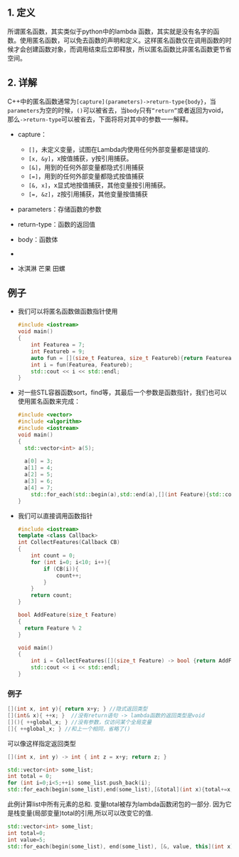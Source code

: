 ## 1. 定义

所谓匿名函数，其实类似于python中的lambda 函数，其实就是没有名字的函数。使用匿名函数，可以免去函数的声明和定义。这样匿名函数仅在调用函数的时候才会创建函数对象，而调用结束后立即释放，所以匿名函数比非匿名函数更节省空间。



## 2. 详解

C++中的匿名函数通常为`[capture](parameters)->return-type{body}`，当`parameters`为空的时候，`()`可以被省去，当`body`只有`“return”`或者返回为void，那么`->return-type`可以被省去，下面将将对其中的参数一一解释。

- capture：
  - `[]`，未定义变量，试图在Lambda内使用任何外部变量都是错误的.
  - `[x, &y]`，x按值捕获，y按引用捕获。
  - `[&]`，用到的任何外部变量都隐式引用捕获
  - `[=]`，用到的任何外部变量都隐式按值捕获
  - `[&, x]`，x显式地按值捕获，其他变量按引用捕获。
  - `[=, &z]`，z按引用捕获，其他变量按值捕获

- parameters：存储函数的参数
- return-type：函数的返回值
- body：函数体
- 
- 冰淇淋 芒果 田螺



## 例子

- 我们可以将匿名函数做函数指针使用

  ```cpp
  #include <iostream>
  void main()
  {
      int Featurea = 7;
      int Featureb = 9;
      auto fun = [](size_t Featurea, size_t Featureb){return Featurea<Featureb ? Featurea : Featureb;};
      int i = fun(Featurea, Featureb);
      std::cout << i << std::endl;
  }
  ```

- 对一些STL容器函数sort，find等，其最后一个参数是函数指针，我们也可以使用匿名函数来完成：

  ```cpp
  #include <vector>
  #include <algorithm>
  #include <iostream>
  void main()
  {
  	std::vector<int> a(5);
      
  	a[0] = 3;
  	a[1] = 4;
  	a[2] = 5;
  	a[3] = 6;
  	a[4] = 7;
      std::for_each(std::begin(a),std::end(a),[](int Feature){std::cout << Feature << std::endl; });
  }
  ```

- 我们可以直接调用函数指针

  ```cpp
  #include <iostream>
  template <class Callback>
  int CollectFeatures(Callback CB)
  {
      int count = 0;
      for (int i=0; i<10; i++){
          if (CB(i)){
              count++;
          }
      }
      return count;
  }
  
  bool AddFeature(size_t Feature)
  {
  	return Feature % 2
  }
  
  void main()
  {
      int i = CollectFeatures([](size_t Feature) -> bool {return AddFeature(Feature);});
      std::cout << i << std::endl;
  }
  ```



### 例子

```cpp
[](int x, int y){ return x+y; } //隐式返回类型
[](int& x){ ++x; }  //没有return语句 -> lambda函数的返回类型是void
[](){ ++global_x; } //没有参数，仅访问某个全局变量
[]{ ++global_x; } //和上一个相同，省略了()
```

可以像这样指定返回类型

```cpp
[](int x, int y) -> int { int z = x+y; return z; }
```



```cpp
std::vector<int> some_list;
int total = 0;
for (int i=0;i<5;++i) some_list.push_back(i);
std::for_each(begin(some_list),end(some_list),[&total](int x){total+=x;});
```

此例计算list中所有元素的总和. 变量total被存为lambda函数闭包的一部分. 因为它是栈变量(局部变量)total的引用,所以可以改变它的值. 



```cpp
std::vector<int> some_list;
int total=0;
int value=5;
std::for_each(begin(some_list), end(some_list), [&, value, this](int x))
```

